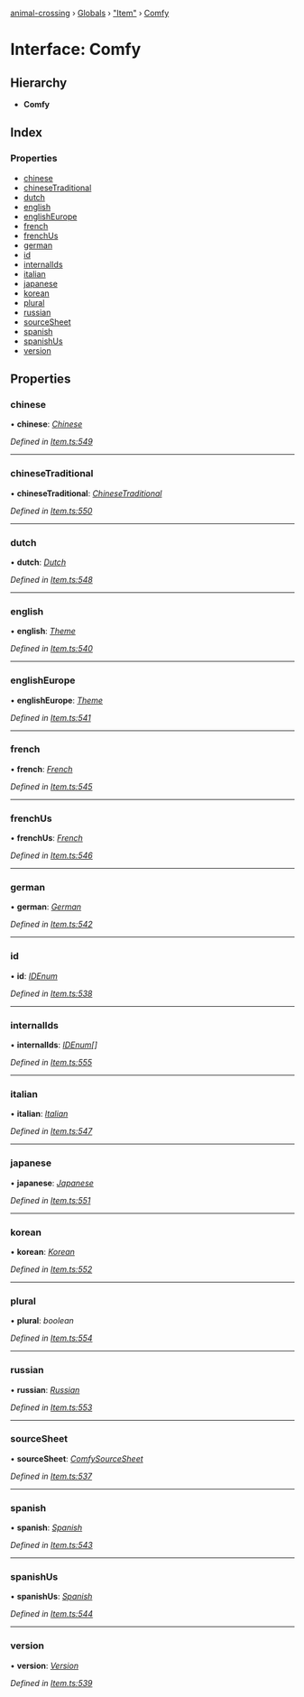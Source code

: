 [animal-crossing](../README.md) › [Globals](../globals.md) › ["Item"](../modules/_item_.md) › [Comfy](_item_.comfy.md)

# Interface: Comfy

## Hierarchy

* **Comfy**

## Index

### Properties

* [chinese](_item_.comfy.md#chinese)
* [chineseTraditional](_item_.comfy.md#chinesetraditional)
* [dutch](_item_.comfy.md#dutch)
* [english](_item_.comfy.md#english)
* [englishEurope](_item_.comfy.md#englisheurope)
* [french](_item_.comfy.md#french)
* [frenchUs](_item_.comfy.md#frenchus)
* [german](_item_.comfy.md#german)
* [id](_item_.comfy.md#id)
* [internalIds](_item_.comfy.md#internalids)
* [italian](_item_.comfy.md#italian)
* [japanese](_item_.comfy.md#japanese)
* [korean](_item_.comfy.md#korean)
* [plural](_item_.comfy.md#plural)
* [russian](_item_.comfy.md#russian)
* [sourceSheet](_item_.comfy.md#sourcesheet)
* [spanish](_item_.comfy.md#spanish)
* [spanishUs](_item_.comfy.md#spanishus)
* [version](_item_.comfy.md#version)

## Properties

###  chinese

• **chinese**: *[Chinese](../enums/_item_.chinese.md)*

*Defined in [Item.ts:549](https://github.com/Norviah/animal-crossing/blob/e332c53/module/types/Item.ts#L549)*

___

###  chineseTraditional

• **chineseTraditional**: *[ChineseTraditional](../enums/_item_.chinesetraditional.md)*

*Defined in [Item.ts:550](https://github.com/Norviah/animal-crossing/blob/e332c53/module/types/Item.ts#L550)*

___

###  dutch

• **dutch**: *[Dutch](../enums/_item_.dutch.md)*

*Defined in [Item.ts:548](https://github.com/Norviah/animal-crossing/blob/e332c53/module/types/Item.ts#L548)*

___

###  english

• **english**: *[Theme](../enums/_item_.theme.md)*

*Defined in [Item.ts:540](https://github.com/Norviah/animal-crossing/blob/e332c53/module/types/Item.ts#L540)*

___

###  englishEurope

• **englishEurope**: *[Theme](../enums/_item_.theme.md)*

*Defined in [Item.ts:541](https://github.com/Norviah/animal-crossing/blob/e332c53/module/types/Item.ts#L541)*

___

###  french

• **french**: *[French](../enums/_item_.french.md)*

*Defined in [Item.ts:545](https://github.com/Norviah/animal-crossing/blob/e332c53/module/types/Item.ts#L545)*

___

###  frenchUs

• **frenchUs**: *[French](../enums/_item_.french.md)*

*Defined in [Item.ts:546](https://github.com/Norviah/animal-crossing/blob/e332c53/module/types/Item.ts#L546)*

___

###  german

• **german**: *[German](../enums/_item_.german.md)*

*Defined in [Item.ts:542](https://github.com/Norviah/animal-crossing/blob/e332c53/module/types/Item.ts#L542)*

___

###  id

• **id**: *[IDEnum](../enums/_item_.idenum.md)*

*Defined in [Item.ts:538](https://github.com/Norviah/animal-crossing/blob/e332c53/module/types/Item.ts#L538)*

___

###  internalIds

• **internalIds**: *[IDEnum](../enums/_item_.idenum.md)[]*

*Defined in [Item.ts:555](https://github.com/Norviah/animal-crossing/blob/e332c53/module/types/Item.ts#L555)*

___

###  italian

• **italian**: *[Italian](../enums/_item_.italian.md)*

*Defined in [Item.ts:547](https://github.com/Norviah/animal-crossing/blob/e332c53/module/types/Item.ts#L547)*

___

###  japanese

• **japanese**: *[Japanese](../enums/_item_.japanese.md)*

*Defined in [Item.ts:551](https://github.com/Norviah/animal-crossing/blob/e332c53/module/types/Item.ts#L551)*

___

###  korean

• **korean**: *[Korean](../enums/_item_.korean.md)*

*Defined in [Item.ts:552](https://github.com/Norviah/animal-crossing/blob/e332c53/module/types/Item.ts#L552)*

___

###  plural

• **plural**: *boolean*

*Defined in [Item.ts:554](https://github.com/Norviah/animal-crossing/blob/e332c53/module/types/Item.ts#L554)*

___

###  russian

• **russian**: *[Russian](../enums/_item_.russian.md)*

*Defined in [Item.ts:553](https://github.com/Norviah/animal-crossing/blob/e332c53/module/types/Item.ts#L553)*

___

###  sourceSheet

• **sourceSheet**: *[ComfySourceSheet](../enums/_item_.comfysourcesheet.md)*

*Defined in [Item.ts:537](https://github.com/Norviah/animal-crossing/blob/e332c53/module/types/Item.ts#L537)*

___

###  spanish

• **spanish**: *[Spanish](../enums/_item_.spanish.md)*

*Defined in [Item.ts:543](https://github.com/Norviah/animal-crossing/blob/e332c53/module/types/Item.ts#L543)*

___

###  spanishUs

• **spanishUs**: *[Spanish](../enums/_item_.spanish.md)*

*Defined in [Item.ts:544](https://github.com/Norviah/animal-crossing/blob/e332c53/module/types/Item.ts#L544)*

___

###  version

• **version**: *[Version](../enums/_item_.version.md)*

*Defined in [Item.ts:539](https://github.com/Norviah/animal-crossing/blob/e332c53/module/types/Item.ts#L539)*
